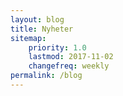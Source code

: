 ```yaml
---
layout: blog
title: Nyheter
sitemap:
    priority: 1.0
    lastmod: 2017-11-02
    changefreq: weekly
permalink: /blog
---
```

